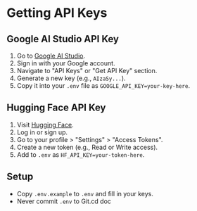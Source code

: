 # Getting API Keys

## Google AI Studio API Key
1. Go to [Google AI Studio](https://aistudio.google.com/).
2. Sign in with your Google account.
3. Navigate to "API Keys" or "Get API Key" section.
4. Generate a new key (e.g., `AIzaSy...`).
5. Copy it into your `.env` file as `GOOGLE_API_KEY=your-key-here`.

## Hugging Face API Key
1. Visit [Hugging Face](https://huggingface.co/).
2. Log in or sign up.
3. Go to your profile > "Settings" > "Access Tokens".
4. Create a new token (e.g., Read or Write access).
5. Add to `.env` as `HF_API_KEY=your-token-here`.

## Setup
- Copy `.env.example` to `.env` and fill in your keys.
- Never commit `.env` to Git.cd doc